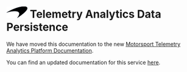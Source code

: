 # ![logo](/docs/branding.png) Telemetry Analytics Data Persistence

We have moved this documentation to the new [Motorsport Telemetry Analytics Platform Documentation](https://github.com/mat-docs/mtap-docs).

You can find an updated documentation for this service [here](https://github.com/mat-docs/mtap-docs/blob/master/InfluxWriter/README.md).
